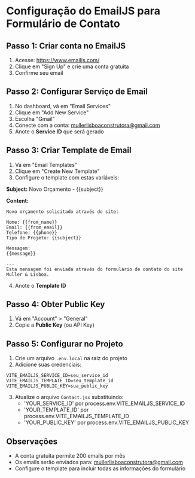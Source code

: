 # Configuração do EmailJS para Formulário de Contato

## Passo 1: Criar conta no EmailJS

1. Acesse: https://www.emailjs.com/
2. Clique em "Sign Up" e crie uma conta gratuita
3. Confirme seu email

## Passo 2: Configurar Serviço de Email

1. No dashboard, vá em "Email Services"
2. Clique em "Add New Service"
3. Escolha "Gmail" 
4. Conecte com a conta: mullerlisboaconstrutora@gmail.com
5. Anote o **Service ID** que será gerado

## Passo 3: Criar Template de Email

1. Vá em "Email Templates"
2. Clique em "Create New Template"
3. Configure o template com estas variáveis:

**Subject:** Novo Orçamento - {{subject}}

**Content:**
```
Novo orçamento solicitado através do site:

Nome: {{from_name}}
Email: {{from_email}}
Telefone: {{phone}}
Tipo de Projeto: {{subject}}

Mensagem:
{{message}}

---
Esta mensagem foi enviada através do formulário de contato do site Muller & Lisboa.
```

4. Anote o **Template ID**

## Passo 4: Obter Public Key

1. Vá em "Account" > "General"
2. Copie a **Public Key** (ou API Key)

## Passo 5: Configurar no Projeto

1. Crie um arquivo `.env.local` na raiz do projeto
2. Adicione suas credenciais:

```env
VITE_EMAILJS_SERVICE_ID=seu_service_id
VITE_EMAILJS_TEMPLATE_ID=seu_template_id
VITE_EMAILJS_PUBLIC_KEY=sua_public_key
```

3. Atualize o arquivo `Contact.jsx` substituindo:
   - 'YOUR_SERVICE_ID' por process.env.VITE_EMAILJS_SERVICE_ID
   - 'YOUR_TEMPLATE_ID' por process.env.VITE_EMAILJS_TEMPLATE_ID
   - 'YOUR_PUBLIC_KEY' por process.env.VITE_EMAILJS_PUBLIC_KEY

## Observações

- A conta gratuita permite 200 emails por mês
- Os emails serão enviados para: mullerlisboaconstrutora@gmail.com
- Configure o template para incluir todas as informações do formulário
